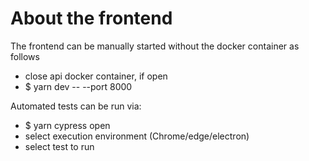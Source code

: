 # About the frontend

The frontend can be manually started without the docker container as follows

- close api docker container, if open
- $ yarn dev -- --port 8000

Automated tests can be run via:
- $ yarn cypress open
- select execution environment (Chrome/edge/electron)
- select test to run
